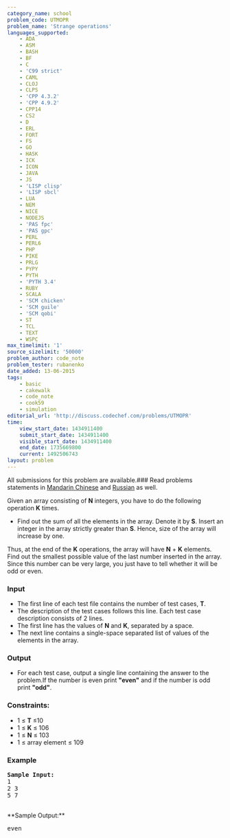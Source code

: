 ```yaml
---
category_name: school
problem_code: UTMOPR
problem_name: 'Strange operations'
languages_supported:
    - ADA
    - ASM
    - BASH
    - BF
    - C
    - 'C99 strict'
    - CAML
    - CLOJ
    - CLPS
    - 'CPP 4.3.2'
    - 'CPP 4.9.2'
    - CPP14
    - CS2
    - D
    - ERL
    - FORT
    - FS
    - GO
    - HASK
    - ICK
    - ICON
    - JAVA
    - JS
    - 'LISP clisp'
    - 'LISP sbcl'
    - LUA
    - NEM
    - NICE
    - NODEJS
    - 'PAS fpc'
    - 'PAS gpc'
    - PERL
    - PERL6
    - PHP
    - PIKE
    - PRLG
    - PYPY
    - PYTH
    - 'PYTH 3.4'
    - RUBY
    - SCALA
    - 'SCM chicken'
    - 'SCM guile'
    - 'SCM qobi'
    - ST
    - TCL
    - TEXT
    - WSPC
max_timelimit: '1'
source_sizelimit: '50000'
problem_author: code_note
problem_tester: rubanenko
date_added: 13-06-2015
tags:
    - basic
    - cakewalk
    - code_note
    - cook59
    - simulation
editorial_url: 'http://discuss.codechef.com/problems/UTMOPR'
time:
    view_start_date: 1434911400
    submit_start_date: 1434911400
    visible_start_date: 1434911400
    end_date: 1735669800
    current: 1492506743
layout: problem
---
```

All submissions for this problem are available.###  Read problems statements in [Mandarin Chinese](http://www.codechef.com/download/translated/COOK59/mandarin/UTMOPR.pdf) and [Russian](http://www.codechef.com/download/translated/COOK59/russian/UTMOPR.pdf) as well.

Given an array consisting of **N** integers, you have to do the following operation **K** times.

- Find out the sum of all the elements in the array. Denote it by **S**. Insert an integer in the array strictly greater than **S**. Hence, size of the array will increase by one.
 
Thus, at the end of the **K** operations, the array will have **N** + **K** elements. Find out the smallest possible value of the last number inserted in the array. Since this number can be very large, you just have to tell whether it will be odd or even.

### Input

- The first line of each test file contains the number of test cases, **T**.
- The description of the test cases follows this line. Each test case description consists of 2 lines.
- The first line has the values of **N** and **K**, separated by a space.
- The next line contains a single-space separated list of values of the elements in the array.

### Output

- For each test case, output a single line containing the answer to the problem.If the number is even print **"even"** and if the number is odd print **"odd"**.

### Constraints:

- 1 ≤ **T** ≤10
- 1 ≤ **K** ≤ 106
- 1 ≤ **N** ≤ 103
- 1 ≤ array element ≤ 109

### Example

<pre><b>Sample Input:</b>
1
2 3
5 7

</pre>**Sample Output:**
<pre>
even


</pre>